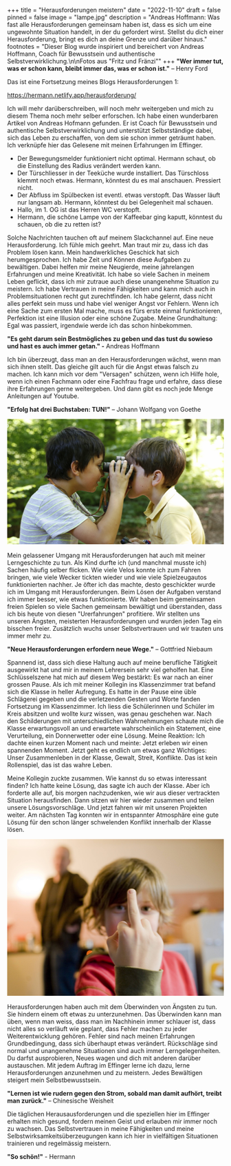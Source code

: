 +++
title = "Herausforderungen meistern"
date = "2022-11-10"
draft = false
pinned = false
image = "lampe.jpg"
description = "Andreas Hoffmann: Was fast alle Herausforderungen gemeinsam haben ist, dass es sich um eine ungewohnte Situation handelt, in der du gefordert wirst. Stellst du dich einer Herausforderung, bringt es dich an deine Grenze und darüber hinaus."
footnotes = "Dieser Blog wurde inspiriert und bereichert von Andreas Hoffmann, Coach für Bewusstsein und authentische Selbstverwirklichung.\n\nFotos aus \"Fritz und Fränzi\""
+++
**"Wer immer tut, was er schon kann, bleibt immer das, was er schon ist."** – Henry Ford

Das ist eine Fortsetzung meines Blogs Herausforderungen 1:

<https://hermann.netlify.app/herausforderung/>

Ich will mehr darüberschreiben, will noch mehr weitergeben und mich zu diesem Thema noch mehr selber erforschen. Ich habe einen wunderbaren Artikel von Andreas Hofmann gefunden. Er ist Coach für Bewusstsein und authentische Selbstverwirklichung und unterstützt Selbstständige dabei, sich das Leben zu erschaffen, von dem sie schon immer geträumt haben. Ich verknüpfe hier das Gelesene mit meinen Erfahrungen im Effinger.

* Der Bewegungsmelder funktioniert nicht optimal. Hermann schaut, ob die Einstellung des Radius verändert werden kann.
* Der Türschliesser in der Teeküche wurde installiert. Das Türschloss klemmt noch etwas. Hermann, könntest du es mal anschauen. Pressiert nicht.
* Der Abfluss im Spülbecken ist eventl. etwas verstopft. Das Wasser läuft nur langsam ab. Hermann, könntest du bei Gelegenheit mal schauen.
* Hallo, im 1. OG ist das Herren WC verstopft.
* Hermann, die schöne Lampe von der Kaffeebar ging kaputt, könntest du schauen, ob die zu retten ist?

Solche Nachrichten tauchen oft auf meinem Slackchannel auf. Eine neue Herausforderung. Ich fühle mich geehrt. Man traut mir zu, dass ich das Problem lösen kann. Mein handwerkliches Geschick hat sich herumgesprochen. Ich habe Zeit und Können diese Aufgaben zu bewältigen. Dabei helfen mir meine Neugierde, meine jahrelangen Erfahrungen und meine Kreativität. Ich habe so viele Sachen in meinem Leben geflickt, dass ich mir zutraue auch diese unangenehme Situation zu meistern. Ich habe Vertrauen in meine Fähigkeiten und kann mich auch in Problemsituationen recht gut zurechtfinden. Ich habe gelernt, dass nicht alles perfekt sein muss und habe viel weniger Angst vor Fehlern. Wenn ich eine Sache zum ersten Mal mache, muss es fürs erste einmal funktionieren, Perfektion ist eine Illusion oder eine schöne Zugabe. Meine Grundhaltung: Egal was passiert, irgendwie werde ich das schon hinbekommen.

**"Es geht darum sein Bestmögliches zu geben und das tust du sowieso und hast es auch immer getan." -** Andreas Hoffmann

Ich bin überzeugt, dass man an den Herausforderungen wächst, wenn man sich ihnen stellt. Das gleiche gilt auch für die Angst etwas falsch zu machen. Ich kann mich vor dem "Versagen" schützen, wenn ich Hilfe hole, wenn ich einen Fachmann oder eine Fachfrau frage und erfahre, dass diese ihre Erfahrungen gerne weitergeben. Und dann gibt es noch jede Menge Anleitungen auf Youtube.

**"Erfolg hat drei Buchstaben: TUN!"** – Johann Wolfgang von Goethe

![](l_m_spielende_kinder_inti_margrit_stamm.jpg)

Mein gelassener Umgang mit Herausforderungen hat auch mit meiner Lerngeschichte zu tun. Als Kind durfte ich (und manchmal musste ich) Sachen häufig selber flicken. Wie viele Velos konnte ich zum Fahren bringen, wie viele Wecker tickten wieder und wie viele Spielzeugautos funktionierten nachher.
Je öfter ich das machte, desto geschickter wurde ich im Umgang mit Herausforderungen. Beim Lösen der Aufgaben verstand ich immer besser, wie etwas funktionierte. Wir haben beim gemeinsamen freien Spielen so viele Sachen gemeinsam bewältigt und überstanden, dass ich bis heute von diesen "Urerfahrungen" profitiere. Wir stellten uns unseren Ängsten, meisterten Herausforderungen und wurden jeden Tag ein bisschen freier. Zusätzlich wuchs unser Selbstvertrauen und wir trauten uns immer mehr zu.  

**"Neue Herausforderungen erfordern neue Wege."** – Gottfried Niebaum 

Spannend ist, dass sich diese Haltung auch auf meine berufliche Tätigkeit ausgewirkt hat und mir in meinem Lehrersein sehr viel geholfen hat. 
Eine Schlüsselszene hat mich auf diesem Weg bestärkt:
Es war nach an einer grossen Pause. Als ich mit meiner Kollegin ins Klassenzimmer trat befand sich die Klasse in heller Aufregung. Es hatte in der Pause eine üble Schlägerei gegeben und die verletzenden Gesten und Worte fanden Fortsetzung im Klassenzimmer. Ich liess die Schülerinnen und Schüler im Kreis absitzen und wollte kurz wissen, was genau geschehen war. Nach den Schilderungen mit unterschiedlichen Wahrnehmungen schaute mich die Klasse erwartungsvoll an und erwartete wahrscheinlich ein Statement, eine Verurteilung, ein Donnerwetter oder eine Lösung. Meine Reaktion: Ich dachte einen kurzen Moment nach und meinte: Jetzt erleben wir einen spannenden Moment. Jetzt geht es endlich um etwas ganz Wichtiges: Unser Zusammenleben in der Klasse, Gewalt, Streit, Konflikte. Das ist kein Rollenspiel, das ist das wahre Leben. 

Meine Kollegin zuckte zusammen. Wie kannst du so etwas interessant finden?
Ich hatte keine Lösung, das sagte ich auch der Klasse. Aber ich forderte alle auf, bis morgen nachzudenken, wie wir aus dieser vertrackten Situation herausfinden. Dann sitzen wir hier wieder zusammen und teilen unsere Lösungsvorschläge. Und jetzt fahren wir mit unseren Projekten weiter.
Am nächsten Tag konnten wir in entspannter Atmosphäre eine gute Lösung für den schon länger schwelenden Konflikt innerhalb der Klasse lösen.

![](aggression-haupttext-kind-zeigt-stinkefinger-1-scaled.jpg)

Herausforderungen haben auch mit dem Überwinden von Ängsten zu tun. Sie hindern einem oft etwas zu unterzunehmen. Das Überwinden kann man üben, wenn man weiss, dass man im Nachhinein immer schlauer ist, dass nicht alles so verläuft wie geplant, dass Fehler machen zu jeder Weiterentwicklung gehören. Fehler sind nach meinen Erfahrungen Grundbedingung, dass sich überhaupt etwas verändert. Rückschläge sind normal und unangenehme Situationen sind auch immer Lerngelegenheiten. Du darfst ausprobieren, Neues wagen und dich mit anderen darüber austauschen.
Mit jedem Auftrag im Effinger lerne ich dazu, lerne Herausforderungen anzunehmen und zu meistern. Jedes Bewältigen steigert mein Selbstbewusstsein.

**"Lernen ist wie rudern gegen den Strom, sobald man damit aufhört, treibt man zurück."** – Chinesische Weisheit

Die täglichen Herausausforderungen und die speziellen hier im Effinger erhalten mich gesund, fordern meinen Geist und erlauben mir immer noch zu wachsen. Das Selbstvertrauen in meine Fähigkeiten und meine Selbstwirksamkeitsüberzeugungen kann ich hier in vielfältigen Situationen trainieren und regelmässig meistern.

**"So schön!"** - Hermann